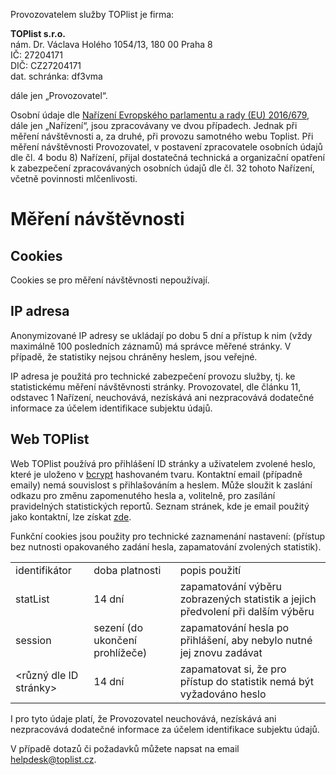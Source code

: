
Provozovatelem služby TOPlist je firma:

**TOPlist s.r.o.**<br>
nám. Dr. Václava Holého 1054/13, 180 00 Praha 8<br>
IČ: 27204171<br>
DIČ: CZ27204171<br>
dat. schránka: df3vma<br>

dále jen „Provozovatel“.

Osobní údaje dle [Nařízení Evropského parlamentu a rady (EU) 2016/679](https://eur-lex.europa.eu/legal-content/CS/TXT/PDF/?uri=CELEX:32016R0679&from=EN), dále jen „Nařízení“, jsou zpracovávany ve dvou případech. Jednak při měření návštěvnosti a, za druhé, při provozu samotného webu Toplist. Při měření návštěvnosti Provozovatel, v postavení zpracovatele osobních údajů dle čl. 4 bodu 8) Nařízení, přijal dostatečná technická a organizační opatření k zabezpečení zpracovávaných osobních údajů dle čl. 32 tohoto Nařízení, včetně povinnosti mlčenlivosti.

# Měření návštěvnosti
## Cookies

Cookies se pro měření návštěvnosti nepoužívají.
## IP adresa

Anonymizované IP adresy se ukládají po dobu 5 dní a přístup k nim (vždy maximálně 100 posledních záznamů) má správce měřené stránky. V případě, že statistiky nejsou chráněny heslem, jsou veřejné.

IP adresa je použitá pro technické zabezpečení provozu služby, tj. ke statistickému měření návštěvnosti stránky. Provozovatel, dle článku 11, odstavec 1 Nařízení, neuchovává, nezískává ani nezpracovává dodatečné informace za účelem identifikace subjektu údajů.
## Web TOPlist

Web TOPlist používá pro přihlášení ID stránky a uživatelem zvolené heslo, které je uloženo v [bcrypt](https://cs.wikipedia.org/wiki/Bcrypt) hashovaném tvaru. Kontaktní email (případně emaily) nemá souvislost s přihlašováním a heslem. Může sloužit k zaslání odkazu pro změnu zapomenutého hesla a, volitelně, pro zasílání pravidelných statistických reportů. Seznam stránek, kde je email použitý jako kontaktní, lze získat [zde](https://www.toplist.cz/edit/email/).

Funkční cookies jsou použity pro technické zaznamenání nastavení: (přístup bez nutnosti opakovaného zadání hesla, zapamatování zvolených statistik).

<table><tbody><tr><td>identifikátor</td><td>doba platnosti</td><td>popis použití</td></tr><tr><td>statList</td><td>14 dní</td><td>zapamatování výběru zobrazených statistik a jejich předvolení při dalším výběru</td></tr><tr><td>session</td><td>sezení (do ukončení prohlížeče)</td><td>zapamatování hesla po přihlášení, aby nebylo nutné jej znovu zadávat</td></tr><tr><td>&lt;různý dle ID stránky&gt;</td><td>14 dní</td><td>zapamatovat si, že pro přístup do statistik nemá být vyžadováno heslo</td></tr></tbody></table>

 

I pro tyto údaje platí, že Provozovatel neuchovává, nezískává ani nezpracovává dodatečné informace za účelem identifikace subjektu údajů.

V případě dotazů či požadavků můžete napsat na email helpdesk@toplist.cz.
